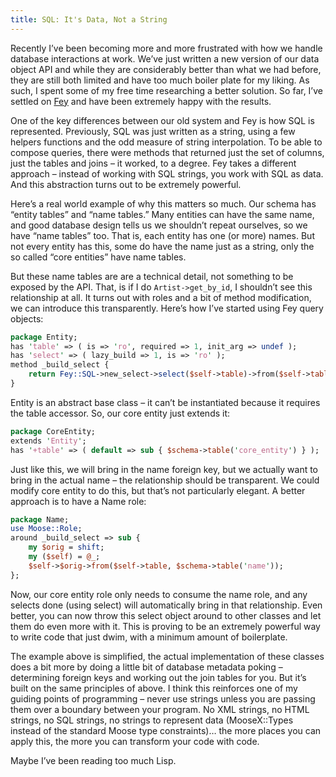 ```yaml
---
title: SQL: It's Data, Not a String
---
```


Recently I’ve been becoming more and more frustrated with how we handle database
interactions at work. We’ve just written a new version of our data object API
and while they are considerably better than what we had before, they are still
both limited and have too much boiler plate for my liking. As such, I spent some
of my free time researching a better solution. So far, I’ve settled on
[Fey](http://search.cpan.org/~drolsky/Fey/) and have been extremely happy with
the results.

One of the key differences between our old system and Fey is how SQL is
represented. Previously, SQL was just written as a string, using a few helpers
functions and the odd measure of string interpolation. To be able to compose
queries, there were methods that returned just the set of columns, just the
tables and joins – it worked, to a degree. Fey takes a different approach –
instead of working with SQL strings, you work with SQL as data. And this
abstraction turns out to be extremely powerful.

Here’s a real world example of why this matters so much. Our schema has “entity
tables” and “name tables.” Many entities can have the same name, and good
database design tells us we shouldn’t repeat ourselves, so we have “name tables”
too. That is, each entity has one (or more) names. But not every entity has
this, some do have the name just as a string, only the so called “core entities”
have name tables.

But these name tables are are a technical detail, not something to be exposed by
the API. That, is if I do `Artist->get_by_id`, I shouldn’t see this relationship
at all. It turns out with roles and a bit of method modification, we can
introduce this transparently. Here’s how I’ve started using Fey query objects:

```perl
package Entity;
has 'table' => ( is => 'ro', required => 1, init_arg => undef );
has 'select' => ( lazy_build => 1, is => 'ro' );
method _build_select {
    return Fey::SQL->new_select->select($self->table)->from($self->table);
}
```

Entity is an abstract base class – it can’t be instantiated because it requires
the table accessor. So, our core entity just extends it:

```perl
package CoreEntity;
extends 'Entity';
has '+table' => ( default => sub { $schema->table('core_entity') } );
```

Just like this, we will bring in the name foreign key, but we actually want to
bring in the actual name – the relationship should be transparent. We could
modify core entity to do this, but that’s not particularly elegant. A better
approach is to have a Name role:

```perl
package Name;
use Moose::Role;
around _build_select => sub {
    my $orig = shift;
    my ($self) = @_;
    $self->$orig->from($self->table, $schema->table('name'));
};
```

Now, our core entity role only needs to consume the name role, and any selects
done (using select) will automatically bring in that relationship. Even better,
you can now throw this select object around to other classes and let them do
even more with it. This is proving to be an extremely powerful way to write code
that just dwim, with a minimum amount of boilerplate.

The example above is simplified, the actual implementation of these classes does
a bit more by doing a little bit of database metadata poking – determining
foreign keys and working out the join tables for you. But it’s built on the same
principles of above. I think this reinforces one of my guiding points of
programming – never use strings unless you are passing them over a boundary
between your program. No XML strings, no HTML strings, no SQL strings, no
strings to represent data (MooseX::Types instead of the standard Moose type
constraints)… the more places you can apply this, the more you can transform
your code with code.

Maybe I’ve been reading too much Lisp.
